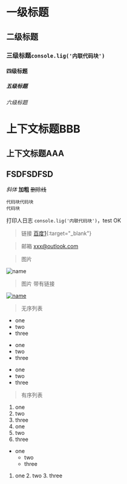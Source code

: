 # 一级标题
## 二级标题
### 三级标题`console.lig('内联代码块')`
#### 四级标题
##### 五级标题
###### 六级标题

上下文标题BBB
===
上下文标题AAA
---
FSDFSDFSD
---

*斜体* 
**加粗** 
~~删除线~~ 

```
代码块代码块
代码块
```
打印人日志 `console.lig('内联代码块')`，test OK
> 链接 [百度1](http://www.baidu.com){:target="_blank"}

> 邮箱 <xxx@outlook.com>

> 图片 

![name](https://ss0.bdstatic.com/6ONWsjip0QIZ8tyhnq/it/u=648300297,3284313282&fm=77&w_h=121_75&cs=1136402502,639612303 '描述')

> 图片 带有链接

[![name](https://ss0.bdstatic.com/6ONWsjip0QIZ8tyhnq/it/u=648300297,3284313282&fm=77&w_h=121_75&cs=1136402502,639612303 '描述')](http://www.baidu.com)
> 无序列表
* one
* two
* three
+ one
+ two
+ three
- one
- two
- three
> 有序列表
1. one
2. two
3. three
1. one
2. two
3. three

* one
    * two
    * three


1. one
    2. two
    3. three